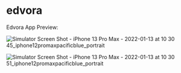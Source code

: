 # edvora
Edvora App Preview:

![Simulator Screen Shot - iPhone 13 Pro Max - 2022-01-13 at 10 30 45_iphone12promaxpacificblue_portrait](https://user-images.githubusercontent.com/86247337/149360876-324ebc68-c885-47c5-9cd4-cee8d8165c26.png)

![Simulator Screen Shot - iPhone 13 Pro Max - 2022-01-13 at 10 30 51_iphone12promaxpacificblue_portrait](https://user-images.githubusercontent.com/86247337/149360894-a72f7567-d722-4ab4-8834-d92bb3f1f25b.png)
